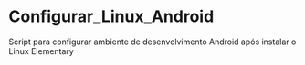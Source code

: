 # Configurar_Linux_Android
Script para configurar ambiente de desenvolvimento Android após instalar o Linux Elementary
